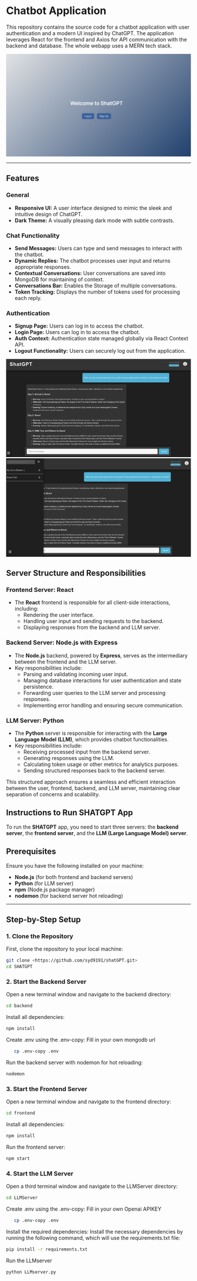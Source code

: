 # Chatbot Application

This repository contains the source code for a chatbot application with user authentication and a modern UI inspired by ChatGPT. The application leverages React for the frontend and Axios for API communication with the backend and database. The whole webapp uses a MERN tech stack. 

![image](images/userLanding.png)

---

## Features

### General
- **Responsive UI:** A user interface designed to mimic the sleek and intuitive design of ChatGPT.
- **Dark Theme:** A visually pleasing dark mode with subtle contrasts.

### Chat Functionality
- **Send Messages:** Users can type and send messages to interact with the chatbot.
- **Dynamic Replies:** The chatbot processes user input and returns appropriate responses.
- **Contextual Conversations:** User conversations are saved into MongoDB for maintaining of context.
- **Conversations Bar:** Enables the Storage of multiple conversations.
- **Token Tracking:** Displays the number of tokens used for processing each reply.

### Authentication
- **Signup Page:** Users can log in to access the chatbot. 
- **Login Page:** Users can log in to access the chatbot.
- **Auth Context:** Authentication state managed globally via React Context API.
- **Logout Functionality:** Users can securely log out from the application.

![image](images/conversations.png)
![image](images/conversationsBar.png)


## Server Structure and Responsibilities

### **Frontend Server: React**
- The **React** frontend is responsible for all client-side interactions, including:
  - Rendering the user interface.
  - Handling user input and sending requests to the backend.
  - Displaying responses from the backend and LLM server.

### **Backend Server: Node.js with Express**
- The **Node.js** backend, powered by **Express**, serves as the intermediary between the frontend and the LLM server.
- Key responsibilities include:
  - Parsing and validating incoming user input.
  - Managing database interactions for user authentication and state persistence.
  - Forwarding user queries to the LLM server and processing responses.
  - Implementing error handling and ensuring secure communication.

### **LLM Server: Python**
- The **Python** server is responsible for interacting with the **Large Language Model (LLM)**, which provides chatbot functionalities.
- Key responsibilities include:
  - Receiving processed input from the backend server.
  - Generating responses using the LLM.
  - Calculating token usage or other metrics for analytics purposes.
  - Sending structured responses back to the backend server.

This structured approach ensures a seamless and efficient interaction between the user, frontend, backend, and LLM server, maintaining clear separation of concerns and scalability.

## Instructions to Run SHATGPT App

To run the **SHATGPT** app, you need to start three servers: the **backend server**, the **frontend server**, and the **LLM (Large Language Model) server**.

## Prerequisites

Ensure you have the following installed on your machine:

- **Node.js** (for both frontend and backend servers)
- **Python** (for LLM server)
- **npm** (Node.js package manager)
- **nodemon** (for backend server hot reloading)

---

## Step-by-Step Setup

### 1. Clone the Repository

First, clone the repository to your local machine:

```bash
git clone <https://github.com/syd9191/shatGPT.git>
cd SHATGPT
```

### 2. Start the Backend Server

Open a new terminal window and navigate to the backend directory:
```bash
cd backend
```

Install all dependencies:
```bash
npm install
```

Create .env using the .env-copy: Fill in your own mongodb url
```bash 
   cp .env-copy .env
```

Run the backend server with nodemon for hot reloading:
```bash
nodemon
```

### 3. Start the Frontend Server

Open a new terminal window and navigate to the frontend directory:
```bash
cd frontend
```

Install all dependencies:
```bash
npm install
```

Run the frontend server:
```bash
npm start
```

### 4. Start the LLM Server

Open a third terminal window and navigate to the LLMServer directory:
```bash
cd LLMServer
```

Create .env using the .env-copy: Fill in your own Openai APIKEY
```bash 
   cp .env-copy .env
```

Install the required dependencies: Install the necessary dependencies by running the following command, which will use the requirements.txt file:
```bash
pip install -r requirements.txt
```

Run the LLMserver
```bash
python LLMserver.py
```








